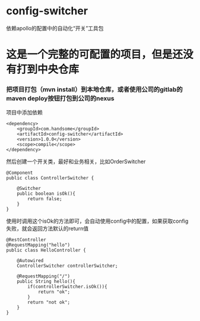 # config-switcher
依赖apollo的配置中的自动化“开关”工具包

# 这是一个完整的可配置的项目，但是还没有打到中央仓库
### 把项目打包（mvn install）到本地仓库，或者使用公司的gitlab的maven deploy按钮打包到公司的nexus
项目中添加依赖
```
<dependency>
    <groupId>com.handsome</groupId>
    <artifactId>config-switcher</artifactId>
    <version>1.0.0</version>
    <scope>compile</scope>
</dependency>
```
然后创建一个开关类，最好和业务相关，比如OrderSwitcher
```
@Component
public class ControllerSwitcher {

    @Switcher
    public boolean isOk(){
        return false;
    }
}
```
使用时调用这个isOk的方法即可，会自动使用config中的配置，如果获取config失败，就会返回方法默认的return值

```
@RestController
@RequestMapping("hello")
public class HelloController {

    @Autowired
    ControllerSwitcher controllerSwitcher;

    @RequestMapping("/")
    public String hello(){
        if(controllerSwitcher.isOk()){
            return "ok";
        }
        return "not ok";
    }
}
```
